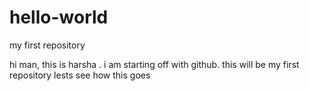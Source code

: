 # hello-world
my first repository

hi man, this is harsha . i am starting off with github.
this will be my first repository
lests see how this goes
